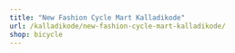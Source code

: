 ```yaml
---
title: "New Fashion Cycle Mart Kalladikode"
url: /kalladikode/new-fashion-cycle-mart-kalladikode/
shop: bicycle
---
```

